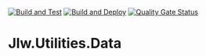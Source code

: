 [![Build and Test](https://github.com/JasonLWalker/Jlw.Utilities.Data/actions/workflows/build-test.yml/badge.svg?branch=staging)](https://github.com/JasonLWalker/Jlw.Utilities.Data/actions/workflows/build-test.yml?query=branch%3Astaging)
[![Build and Deploy](https://github.com/JasonLWalker/Jlw.Utilities.Data/actions/workflows/build-deploy.yml/badge.svg?branch=primary)](https://github.com/JasonLWalker/Jlw.Utilities.Data/actions/workflows/build-deploy.yml?query=branch%3Aprimary)
[![Quality Gate Status](https://sonarcloud.io/api/project_badges/measure?project=JasonLWalker_Jlw.Utilities.Data&metric=alert_status)](https://sonarcloud.io/dashboard?id=JasonLWalker_Jlw.Utilities.Data)
# Jlw.Utilities.Data
